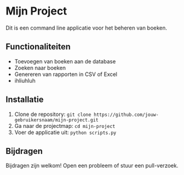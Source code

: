 # Mijn Project

Dit is een command line applicatie voor het beheren van boeken.

## Functionaliteiten
- Toevoegen van boeken aan de database
- Zoeken naar boeken
- Genereren van rapporten in CSV of Excel
- ihliuhluh

## Installatie
1. Clone de repository: `git clone https://github.com/jouw-gebruikersnaam/mijn-project.git`
2. Ga naar de projectmap: `cd mijn-project`
3. Voer de applicatie uit: `python scripts.py`

## Bijdragen
Bijdragen zijn welkom! Open een probleem of stuur een pull-verzoek.


